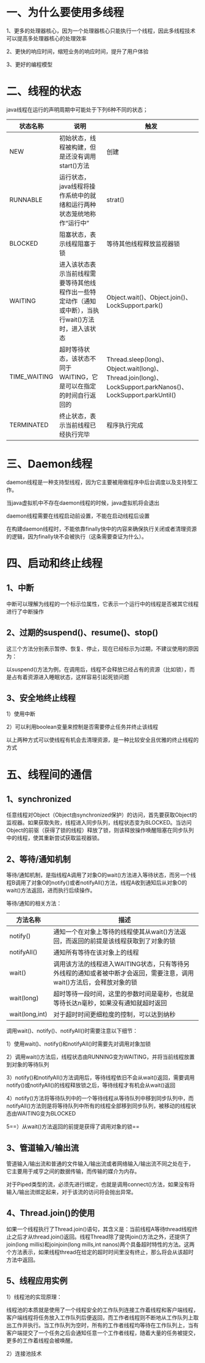 # 一、为什么要使用多线程

1、更多的处理器核心，因为一个处理器核心只能执行一个线程，因此多线程技术可以提高多处理器核心的处理效率

2、更快的响应时间，缩短业务的响应时间，提升了用户体验

3、更好的编程模型

# 二、线程的状态

java线程在运行的声明周期中可能处于下列6种不同的状态；

| 状态名称     | 说明                                                         | 触发                                                         |
| ------------ | ------------------------------------------------------------ | ------------------------------------------------------------ |
| NEW          | 初始状态，线程被构建，但是还没有调用start()方法              | 创建                                                         |
| RUNNABLE     | 运行状态，java线程将操作系统中的就绪和运行两种状态笼统地称作“运行中” | strat()                                                      |
| BLOCKED      | 阻塞状态，表示线程阻塞于锁                                   | 等待其他线程释放监视器锁                                     |
| WAITING      | 进入该状态表示当前线程需要等待其他线程作出一些特定动作（通知或中断），当执行wait()方法时，进入该状态 | Object.wait()、Object.join()、LockSupport.park()             |
| TIME_WAITING | 超时等待状态，该状态不同于WAITING，它是可以在指定的时间自行返回的 | Thread.sleep(long)、Object.wait(long)、Thread.join(long)、LockSupport.parkNanos()、LockSupport.parkUntil() |
| TERMINATED   | 终止状态，表示当前线程已经执行完毕                           | 程序执行完成                                                 |

# 三、Daemon线程

daemon线程是一种支持型线程，因为它主要被用做程序中后台调度以及支持型工作。

当java虚拟机中不存在daemon线程的时候，java虚拟机将会退出

daemon线程需要在线程启动前设置，不能在启动线程后设置

在构建daemon线程时，不能依靠finally快中的内容来确保执行关闭或者清理资源的逻辑，因为finally块不会被执行（这条需要查证为什么）。

# 四、启动和终止线程

## 1、中断

中断可以理解为线程的一个标示位属性，它表示一个运行中的线程是否被其它线程进行了中断操作

## 2、过期的suspend()、resume()、stop()

这三个方法分别表示暂停、恢复、停止，现在已经标示为过期，不建议使用的原因为：

以suspend()方法为例，在调用后，线程不会释放已经占有的资源（比如锁），而是占有着资源进入睡眠状态，这样容易引起死锁问题

## 3、安全地终止线程

1）使用中断

2）可以利用boolean变量来控制是否需要停止任务并终止该线程

以上两种方式可以使线程有机会去清理资源，是一种比较安全且优雅的终止线程的方式

# 五、线程间的通信

## 1、synchronized

任意线程对Object（Object由synchronized保护）的访问，首先要获取Object的监视器。如果获取失败，线程进入同步队列，线程状态变为BLOCKED。当访问Object的前驱（获得了锁的线程）释放了锁，则该释放操作唤醒阻塞在同步队列中的线程，使其重新尝试获取监视器锁。

## 2、等待/通知机制

等待/通知机制，是指线程A调用了对象O的wait()方法进入等待状态，而另一个线程B调用了对象O的notify()或者notifyAll()方法，线程A收到通知后从对象O的wait()方法返回，进而执行后续操作。

等待/通知的相关方法：

| 方法名称       | 描述                                                         |
| -------------- | ------------------------------------------------------------ |
| notify()       | 通知一个在对象上等待的线程使其从wait()方法返回，而返回的前提是该线程获取到了对象的锁 |
| notifyAll()    | 通知所有等待在该对象上的线程                                 |
| wait()         | 调用该方法的线程进入WAITING状态，只有等待另外线程的通知或者被中断才会返回，需要注意，调用wait()方法后，会释放对象的锁 |
| wait(long)     | 超时等待一段时间，这里的参数时间是毫秒，也就是等待长达n毫秒，如果没有通知就超时返回 |
| wait(long,int) | 对于超时时间更细粒度的控制，可以达到纳秒                     |

调用wait()、notify()、notifyAll()时需要注意以下细节：

1）使用wait()、notify()和notifyAll()时需要先对调用对象加锁

2）调用wait()方法后，线程状态由RUNNING变为WAITING，并将当前线程放置到对象的等待队列

3）notify()和notifyAll()方法调用后，等待线程依旧不会从wait()返回，需要调用notify()或notifyAll()的线程释放锁之后，等待线程才有机会从wait()返回

4）notify()方法将等待队列中的一个等待线程从等待队列中移到同步队列中，而notifyAll()方法则是将等待队列中所有的线程全部移到同步队列，被移动的线程状态由WAITING变为BLOCKED

5==）从wait()方法返回的前提是获得了调用对象的锁==

## 3、管道输入/输出流

管道输入/输出流和普通的文件输入/输出流或者网络输入/输出流不同之处在于，它主要用于咸亨之间的数据传输，而传输的媒介为内存。

对于Piped类型的流，必须先进行绑定，也就是调用connect()方法，如果没有将输入/输出流绑定起来，对于该流的访问将会抛出异常。

## 4、Thread.join()的使用

如果一个线程执行了Thread.join()语句，其含义是：当前线程A等待thread线程终止之后才从thread.join()返回。线程Thread除了提供join()方法之外，还提供了join(long millis)和joinjoin(long mills,int nanos)两个具备超时特性的方法。这两个方法表示，如果线程thread在给定的超时时间里没有终止，那么将会从该超时方法中返回。

## 5、线程应用实例

1）线程池的实现原理：

线程池的本质就是使用了一个线程安全的工作队列连接工作着线程和客户端线程，客户端线程将任务放入工作队列后便返回，而工作者线程则不断地从工作队列上取出工作并执行。当工作队列为空时，所有的工作者线程均等待在工作队列上，当有客户端提交了一个任务之后会通知任意一个工作者线程，随着大量的任务被提交，更多的工作着线程会被唤醒。

2）连接池技术